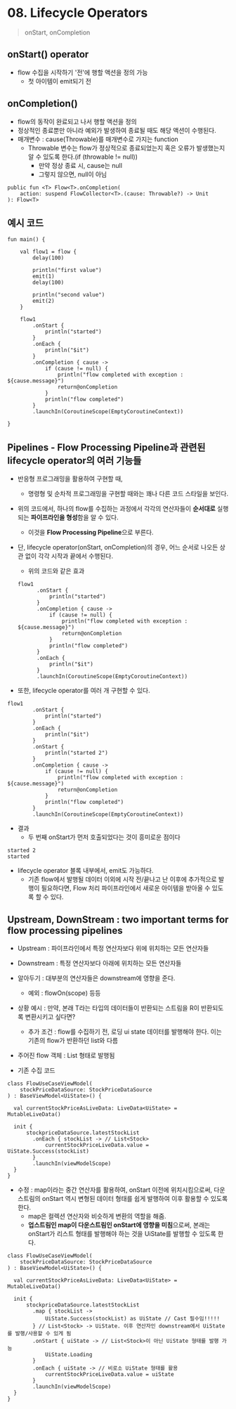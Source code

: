 # 08. Lifecycle Operators
> onStart, onCompletion

## onStart() operator
* flow 수집을 시작하기 '전'에 행할 액션을 정의 가능
  * 첫 아이템이 emit되기 전

## onCompletion()
* flow의 동작이 완료되고 나서 행할 액션을 정의
* 정상적인 종료뿐만 아니라 예외가 발생하여 종료될 때도 해당 액션이 수행된다.
* 매개변수 : cause(Throwable)를 매개변수로 가지는 function
  * Throwable 변수는 flow가 정상적으로 종료되었는지 혹은 오류가 발생했는지 알 수 있도록 한다.(if (throwable != null))
    * 만약 정상 종료 시, cause는 null
    * 그렇지 않으면, null이 아님
```
public fun <T> Flow<T>.onCompletion(
    action: suspend FlowCollector<T>.(cause: Throwable?) -> Unit
): Flow<T>
```

## 예시 코드
```
fun main() {

    val flow1 = flow {
        delay(100)

        println("first value")
        emit(1)
        delay(100)

        println("second value")
        emit(2)
    }

    flow1
        .onStart {
            println("started")
        }
        .onEach {
            println("$it")
        }
        .onCompletion { cause ->
            if (cause != null) {
                println("flow completed with exception : ${cause.message}")
                return@onCompletion
            }
            println("flow completed")
        }
        .launchIn(CoroutineScope(EmptyCoroutineContext))

}
```

## Pipelines - Flow Processing Pipeline과 관련된 lifecycle operator의 여러 기능들
* 반응형 프로그래밍을 활용하여 구현할 때,
  * 명령형 및 순차적 프로그래밍을 구현할 때와는 꽤나 다른 코드 스타일을 보인다.

* 위의 코드에서, 하나의 flow를 수집하는 과정에서 각각의 연산자들이 **순서대로** 실행되는 **파이프라인을 형성**함을 알 수 있다.
  * 이것을 **Flow Processing Pipeline**으로 부른다.

* 단, lifecycle operator(onStart, onCompletion)의 경우, 어느 순서로 나오든 상관 없이 각각 시작과 끝에서 수행된다.
  * 위의 코드와 같은 효과
  ```
  flow1
        .onStart {
            println("started")
        }
        .onCompletion { cause ->
            if (cause != null) {
                println("flow completed with exception : ${cause.message}")
                return@onCompletion
            }
            println("flow completed")
        }
        .onEach {
            println("$it")
        }
        .launchIn(CoroutineScope(EmptyCoroutineContext))
  ```
  
* 또한, lifecycle operator를 여러 개 구현할 수 있다.
```
flow1
        .onStart {
            println("started")
        }
        .onEach {
            println("$it")
        }
        .onStart {
            println("started 2")
        }
        .onCompletion { cause ->
            if (cause != null) {
                println("flow completed with exception : ${cause.message}")
                return@onCompletion
            }
            println("flow completed")
        }
        .launchIn(CoroutineScope(EmptyCoroutineContext))
```
* 결과
  * 두 번째 onStart가 먼저 호출되었다는 것이 흥미로운 점이다
```
started 2
started
```

* lifecycle operator 블록 내부에서, emit도 가능하다.
  * 기존 flow에서 발행될 데이터 이외에 시작 전/끝나고 난 이후에 추가적으로 발행이 필요하다면, Flow 처리 파이프라인에서 새로운 아이템을 받아올 수 있도록 할 수 있다.

## Upstream, DownStream : two important terms for flow processing pipelines
* Upstream : 파이프라인에서 특정 연산자보다 위에 위치하는 모든 연산자들
* Downstream : 특정 연산자보다 아래에 위치하는 모든 연산자들

* 알아두기 : 대부분의 연산자들은 downstream에 영향을 준다.
  * 예외 : flowOn(scope) 등등

* 상황 예시 : 만약, 본래 T라는 타입의 데이터들이 반환되는 스트림을 R이 반환되도록 변환시키고 싶다면?
  * 추가 조건 : flow를 수집하기 전, 로딩 ui state 데이터를 발행해야 한다. 이는 기존의 flow가 반환하던 list와 다름

* 주어진 flow 객체 : List<Stock> 형태로 발행됨

* 기존 수집 코드
```
class FlowUseCaseViewModel(
    stockPriceDataSource: StockPriceDataSource
) : BaseViewModel<UiState>() {

  val currentStockPriceAsLiveData: LiveData<UiState> = MutableLiveData()
  
  init {
      stockpriceDataSource.latestStockList
        .onEach { stockList -> // List<Stock>
            currentStockPriceLiveData.value = UiState.Success(stockList)
        }
        .launchIn(viewModelScope)
  }
}
```

* 수정 : map이라는 중간 연산자를 활용하여, onStart 이전에 위치시킴으로써, 다운스트림의 onStart 역시 변형된 데이터 형태를 쉽게 발행하여 이후 활용할 수 있도록 한다.
  * map은 컬렉션 연산자와 비슷하게 변환의 역할을 해줌.
  * **업스트림인 map이 다운스트림인 onStart에 영향을 미침**으로써, 본래는 onStart가 리스트 형태를 발행해야 하는 것을 UiState를 발행할 수 있도록 한다.
```
class FlowUseCaseViewModel(
    stockPriceDataSource: StockPriceDataSource
) : BaseViewModel<UiState>() {

  val currentStockPriceAsLiveData: LiveData<UiState> = MutableLiveData()
  
  init {
      stockpriceDataSource.latestStockList
        .map { stockList ->
            UiState.Success(stockList) as UiState // Cast 필수임!!!!!
        } // List<Stock> -> UiState. 이후 연산자인 downstream에서 UiState를 발행/사용할 수 있게 됨
        .onStart { uiState -> // List<Stock>이 아닌 UiState 형태를 발행 가능
            UiState.Loading
        }
        .onEach { uiState -> // 비로소 UiState 형태를 활용
            currentStockPriceLiveData.value = uiState
        }
        .launchIn(viewModelScope)
  }
}
```